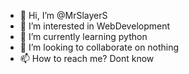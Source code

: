 - 👋 Hi, I’m @MrSlayerS
- 👀 I’m interested in WebDevelopment
- 🌱 I’m currently learning python
- 💞️ I’m looking to collaborate on nothing
- 📫 How to reach me? Dont know

<!---
MrSlayerS/MrSlayerS is a ✨ special ✨ repository because its `README.md` (this file) appears on your GitHub profile.
You can click the Preview link to take a look at your changes.
--->
